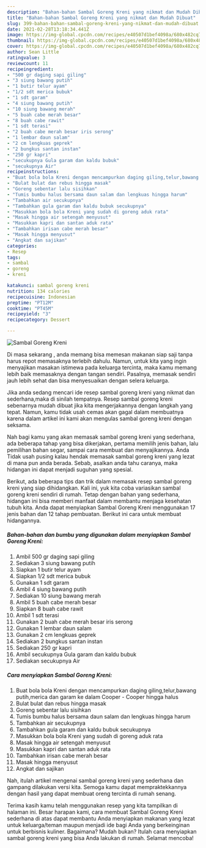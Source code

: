 ```yaml
---
description: "Bahan-bahan Sambal Goreng Kreni yang nikmat dan Mudah Dibuat"
title: "Bahan-bahan Sambal Goreng Kreni yang nikmat dan Mudah Dibuat"
slug: 399-bahan-bahan-sambal-goreng-kreni-yang-nikmat-dan-mudah-dibuat
date: 2021-02-28T13:18:34.441Z
image: https://img-global.cpcdn.com/recipes/e40507d1bef4098a/680x482cq70/sambal-goreng-kreni-foto-resep-utama.jpg
thumbnail: https://img-global.cpcdn.com/recipes/e40507d1bef4098a/680x482cq70/sambal-goreng-kreni-foto-resep-utama.jpg
cover: https://img-global.cpcdn.com/recipes/e40507d1bef4098a/680x482cq70/sambal-goreng-kreni-foto-resep-utama.jpg
author: Sean Little
ratingvalue: 3
reviewcount: 11
recipeingredient:
- "500 gr daging sapi giling"
- "3 siung bawang putih"
- "1 butir telur ayam"
- "1/2 sdt merica bubuk"
- "1 sdt garam"
- "4 siung bawang putih"
- "10 siung bawang merah"
- "5 buah cabe merah besar"
- "8 buah cabe rawit"
- "1 sdt terasi"
- "2 buah cabe merah besar iris serong"
- "1 lembar daun salam"
- "2 cm lengkuas geprek"
- "2 bungkus santan instan"
- "250 gr kapri"
- "secukupnya Gula garam dan kaldu bubuk"
- "secukupnya Air"
recipeinstructions:
- "Buat bola bola Kreni dengan mencampurkan daging giling,telur,bawang putih,merica dan garam ke dalam Cooper Cooper hingga halus"
- "Bulat bulat dan rebus hingga masak"
- "Goreng sebentar lalu sisihkan"
- "Tumis bumbu halus bersama daun salam dan lengkuas hingga harum"
- "Tambahkan air secukupnya"
- "Tambahkan gula garam dan kaldu bubuk secukupnya"
- "Masukkan bola bola Kreni yang sudah di goreng aduk rata"
- "Masak hingga air setengah menyusut"
- "Masukkan kapri dan santan aduk rata"
- "Tambahkan irisan cabe merah besar"
- "Masak hingga menyusut"
- "Angkat dan sajikan"
categories:
- Resep
tags:
- sambal
- goreng
- kreni

katakunci: sambal goreng kreni 
nutrition: 134 calories
recipecuisine: Indonesian
preptime: "PT12M"
cooktime: "PT45M"
recipeyield: "3"
recipecategory: Dessert

---
```



![Sambal Goreng Kreni](https://img-global.cpcdn.com/recipes/e40507d1bef4098a/680x482cq70/sambal-goreng-kreni-foto-resep-utama.jpg)

Di masa  sekarang , anda memang bisa memesan makanan siap saji tanpa harus repot memasaknya terlebih dahulu. Namun, untuk kita yang ingin menyajikan masakan istimewa pada keluarga tercinta, maka kamu memang lebih baik memasaknya dengan tangan sendiri. Pasalnya, memasak sendiri jauh lebih sehat dan bisa menyesuaikan dengan selera keluarga.

Jika anda sedang mencari ide resep sambal goreng kreni yang nikmat dan sederhana,maka di sinilah tempatnya. Resep sambal goreng kreni  sebenarnya mudah dibuat jika kita mengerjakannya dengan langkah yang tepat. Namun, kamu tidak usah cemas akan gagal dalam membuatnya 
karena dalam artikel ini kami akan mengulas sambal goreng kreni dengan seksama.  



Nah bagi kamu yang akan memasak sambal goreng kreni yang sederhana, ada beberapa tahap yang bisa dikerjakan, pertama memilih jenis bahan, lalu pemilihan bahan segar, sampai cara membuat dan menyajikannya. Anda Tidak usah pusing kalau hendak memasak sambal goreng kreni yang lezat di mana pun anda berada. Sebab, asalkan anda  tahu caranya, maka hidangan ini dapat menjadi suguhan yang spesial.

Berikut, ada beberapa tips dan trik dalam memasak resep sambal goreng kreni yang siap dihidangkan. Kali ini, yuk kita coba variasikan sambal goreng kreni sendiri di rumah. Tetap dengan bahan yang sederhana, hidangan ini bisa memberi manfaat dalam membantu menjaga kesehatan tubuh kita. Anda dapat menyiapkan Sambal Goreng Kreni menggunakan 17 jenis bahan dan 12 tahap pembuatan. Berikut ini cara untuk membuat hidangannya.

<!--inarticleads1-->

##### Bahan-bahan dan bumbu yang digunakan dalam menyiapkan Sambal Goreng Kreni:

1. Ambil 500 gr daging sapi giling
1. Sediakan 3 siung bawang putih
1. Siapkan 1 butir telur ayam
1. Siapkan 1/2 sdt merica bubuk
1. Gunakan 1 sdt garam
1. Ambil 4 siung bawang putih
1. Sediakan 10 siung bawang merah
1. Ambil 5 buah cabe merah besar
1. Siapkan 8 buah cabe rawit
1. Ambil 1 sdt terasi
1. Gunakan 2 buah cabe merah besar iris serong
1. Gunakan 1 lembar daun salam
1. Gunakan 2 cm lengkuas geprek
1. Sediakan 2 bungkus santan instan
1. Sediakan 250 gr kapri
1. Ambil secukupnya Gula garam dan kaldu bubuk
1. Sediakan secukupnya Air




<!--inarticleads2-->

##### Cara menyiapkan Sambal Goreng Kreni:

1. Buat bola bola Kreni dengan mencampurkan daging giling,telur,bawang putih,merica dan garam ke dalam Cooper - Cooper hingga halus
1. Bulat bulat dan rebus hingga masak
1. Goreng sebentar lalu sisihkan
1. Tumis bumbu halus bersama daun salam dan lengkuas hingga harum
1. Tambahkan air secukupnya
1. Tambahkan gula garam dan kaldu bubuk secukupnya
1. Masukkan bola bola Kreni yang sudah di goreng aduk rata
1. Masak hingga air setengah menyusut
1. Masukkan kapri dan santan aduk rata
1. Tambahkan irisan cabe merah besar
1. Masak hingga menyusut
1. Angkat dan sajikan




Nah, itulah artikel mengenai  sambal goreng kreni  yang sederhana dan gampang dilakukan versi kita. Semoga kamu dapat mempraktekkannya dengan hasil yang dapat membuat oreng tercinta di rumah senang. 

Terima kasih kamu telah menggunakan resep yang kita tampilkan di halaman ini. Besar harapan kami, cara membuat  Sambal Goreng Kreni sederhana di atas dapat membantu Anda menyiapkan makanan yang lezat untuk keluarga/teman maupun menjadi ide bagi Anda yang berkeinginan untuk berbisnis kuliner. Bagaimana? Mudah bukan? Itulah cara menyiapkan sambal goreng kreni yang bisa Anda lakukan di rumah. Selamat mencoba!

